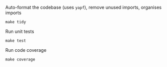 Auto-format the codebase (uses `yapf`), remove unused imports, organises imports
```
make tidy
```

Run unit tests
```
make test
```

Run code coverage
```
make coverage
```